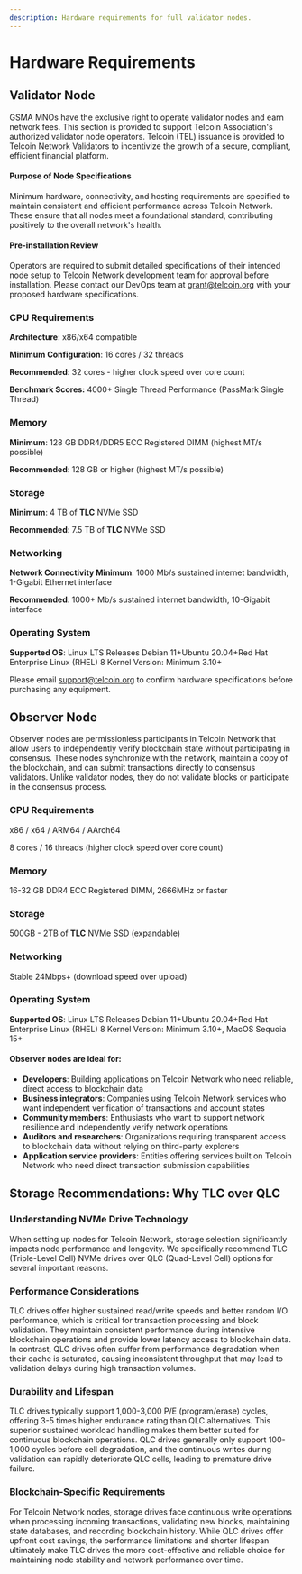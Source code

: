 ```yaml
---
description: Hardware requirements for full validator nodes.
---
```


# Hardware Requirements

## Validator Node

GSMA MNOs have the exclusive right to operate validator nodes and earn network fees. This section is provided to support Telcoin Association's authorized validator node operators. Telcoin (TEL) issuance is provided to Telcoin Network Validators to incentivize the growth of a secure, compliant, efficient financial platform.

#### Purpose of Node Specifications

Minimum hardware, connectivity, and hosting requirements are specified to maintain consistent and efficient performance across Telcoin Network. These ensure that all nodes meet a foundational standard, contributing positively to the overall network's health.

#### Pre-installation Review

Operators are required to submit detailed specifications of their intended node setup to Telcoin Network development team for approval before installation. Please contact our DevOps team at grant@telcoin.org with your proposed hardware specifications.

### CPU Requirements

**Architecture**: x86/x64 compatible

**Minimum Configuration**: 16 cores / 32 threads

**Recommended**: 32 cores - higher clock speed over core count

**Benchmark Scores:** 4000+ Single Thread Performance (PassMark Single Thread)

### Memory

**Minimum**: 128 GB DDR4/DDR5 ECC Registered DIMM (highest MT/s possible)&#x20;

**Recommended**: 128 GB or higher (highest MT/s possible)&#x20;

### Storage

**Minimum**: 4 TB of **TLC** NVMe SSD

**Recommended**: 7.5 TB of **TLC** NVMe SSD

### Networking

**Network Connectivity Minimum**: 1000 Mb/s sustained internet bandwidth, 1-Gigabit Ethernet interface&#x20;

**Recommended**: 1000+ Mb/s sustained internet bandwidth, 10-Gigabit interface

### Operating System

**Supported OS**: Linux LTS Releases Debian 11+Ubuntu 20.04+Red Hat Enterprise Linux (RHEL) 8 Kernel Version: Minimum 3.10+

Please email support@telcoin.org to confirm hardware specifications before purchasing any equipment.



## Observer Node

Observer nodes are permissionless participants in Telcoin Network that allow users to independently verify blockchain state without participating in consensus. These nodes synchronize with the network, maintain a copy of the blockchain, and can submit transactions directly to consensus validators. Unlike validator nodes, they do not validate blocks or participate in the consensus process.

### CPU Requirements

x86 / x64 / ARM64 / AArch64

8 cores / 16 threads (higher clock speed over core count)

### Memory

16-32 GB DDR4 ECC Registered DIMM, 2666MHz or faster

### Storage

500GB - 2TB of **TLC** NVMe SSD (expandable)

### Networking

Stable 24Mbps+ (download speed over upload)

### Operating System

**Supported OS**: Linux LTS Releases Debian 11+Ubuntu 20.04+Red Hat Enterprise Linux (RHEL) 8 Kernel Version: Minimum 3.10+, MacOS Sequoia 15+

#### Observer nodes are ideal for:

* **Developers**: Building applications on Telcoin Network who need reliable, direct access to blockchain data
* **Business integrators**: Companies using Telcoin Network services who want independent verification of transactions and account states
* **Community members**: Enthusiasts who want to support network resilience and independently verify network operations
* **Auditors and researchers**: Organizations requiring transparent access to blockchain data without relying on third-party explorers
* **Application service providers**: Entities offering services built on Telcoin Network who need direct transaction submission capabilities

## Storage Recommendations: Why TLC over QLC

### Understanding NVMe Drive Technology

When setting up nodes for Telcoin Network, storage selection significantly impacts node performance and longevity. We specifically recommend TLC (Triple-Level Cell) NVMe drives over QLC (Quad-Level Cell) options for several important reasons.

### Performance Considerations

TLC drives offer higher sustained read/write speeds and better random I/O performance, which is critical for transaction processing and block validation. They maintain consistent performance during intensive blockchain operations and provide lower latency access to blockchain data. In contrast, QLC drives often suffer from performance degradation when their cache is saturated, causing inconsistent throughput that may lead to validation delays during high transaction volumes.

### Durability and Lifespan

TLC drives typically support 1,000-3,000 P/E (program/erase) cycles, offering 3-5 times higher endurance rating than QLC alternatives. This superior sustained workload handling makes them better suited for continuous blockchain operations. QLC drives generally only support 100-1,000 cycles before cell degradation, and the continuous writes during validation can rapidly deteriorate QLC cells, leading to premature drive failure.

### Blockchain-Specific Requirements

For Telcoin Network nodes, storage drives face continuous write operations when processing incoming transactions, validating new blocks, maintaining state databases, and recording blockchain history. While QLC drives offer upfront cost savings, the performance limitations and shorter lifespan ultimately make TLC drives the more cost-effective and reliable choice for maintaining node stability and network performance over time.

